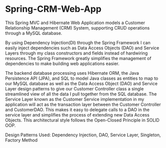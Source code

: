 # Spring-CRM-Web-App


This Spring MVC and Hibernate Web Application models a Customer Relationship Management (CRM) System, supporting CRUD operations through a MySQL database.

By using Dependency Injection(DI) through the Spring Framework I can easily inject dependencies such as Data Access Objects (DAO) and Service Layers through my class constructors and fields instead of hardwiring resources. The Spring Framework greatly simplifies the management of dependencies to make building web applications easier.

The backend database processing uses Hibernate ORM, the Java Persistence API (JPA), and SQL to model Java classes as entities to map to our MySQL database as well as the Data Access Object (DAO) and Service Layer design patterns to give our Customer Controller class a single streamlined view of all the data I pull together from the SQL database. 
The Service Layer known as the Customer Service implementation in my application will act as the transaction layer between the Customer Controller and CustomerDAO. This makes it easy to delegate calls to a DAO in the service layer and simplifies the process of extending new Data Access Objects. This architectural style follows the Open-Closed Principle in SOLID OOP. 

Design Patterns Used: Dependency Injection, DAO, Service Layer, Singleton, Factory Method



